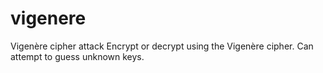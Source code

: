 # vigenere
Vigenère cipher attack
Encrypt or decrypt using the Vigenère cipher.  Can attempt to guess unknown keys.
